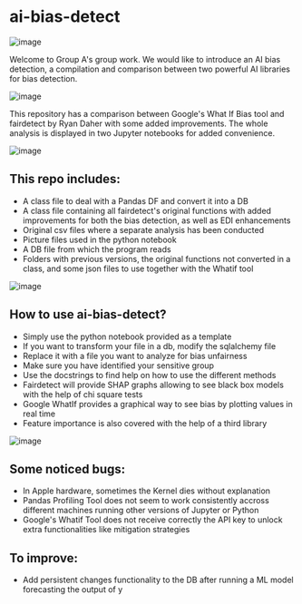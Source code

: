 # ai-bias-detect

![image](https://user-images.githubusercontent.com/91435423/181649384-47ccf79c-f0bf-4d5e-8c3b-dacd0a14a4cb.png)

Welcome to Group A's group work. We would like to introduce an AI bias detection, a compilation and comparison between two powerful AI libraries for bias detection.

![image](https://user-images.githubusercontent.com/91435423/181649485-77a397be-6cb2-41c7-b2e6-60e37bd28f2b.png)

This repository has a comparison between Google's What If Bias tool and fairdetect by Ryan Daher with some added improvements.
The whole analysis is displayed in two Jupyter notebooks for added convenience.


![image](https://user-images.githubusercontent.com/91435423/181716546-52c48452-123b-4e0d-aca3-687426595016.png)

## This repo includes:

- A class file to deal with a Pandas DF and convert it into a DB
- A class file containing all fairdetect's original functions with added improvements for both the bias detection, as well as EDI enhancements
- Original csv files where a separate analysis has been conducted
- Picture files used in the python notebook
- A DB file from which the program reads
- Folders with previous versions, the original functions not converted in a class, and some json files to use together with the Whatif tool



![image](https://user-images.githubusercontent.com/91435423/181716386-dafcce7e-858f-4b53-9e4b-fe56abbff528.png)

## How to use ai-bias-detect?

- Simply use the python notebook provided as a template
- If you want to transform your file in a db, modify the sqlalchemy file
- Replace it with a file you want to analyze for bias unfairness
- Make sure you have identified your sensitive group
- Use the docstrings to find help on how to use the different methods
- Fairdetect will provide SHAP graphs allowing to see black box models with the help of chi square tests
- Google WhatIf provides a graphical way to see bias by plotting values in real time
-  Feature importance is also covered with the help of a third library


![image](https://user-images.githubusercontent.com/91435423/181649718-ed262cec-d30e-4bdd-a9ba-423dce06281d.png)

## Some noticed bugs:

- In Apple hardware, sometimes the Kernel dies without explanation
- Pandas Profiling Tool does not seem to work consistently accross different machines running other versions of Jupyter or Python
- Google's Whatif Tool does not receive correctly the API key to unlock extra functionalities like mitigation strategies

## To improve: 

- Add persistent changes functionality to the DB after running a ML model forecasting the output of y
